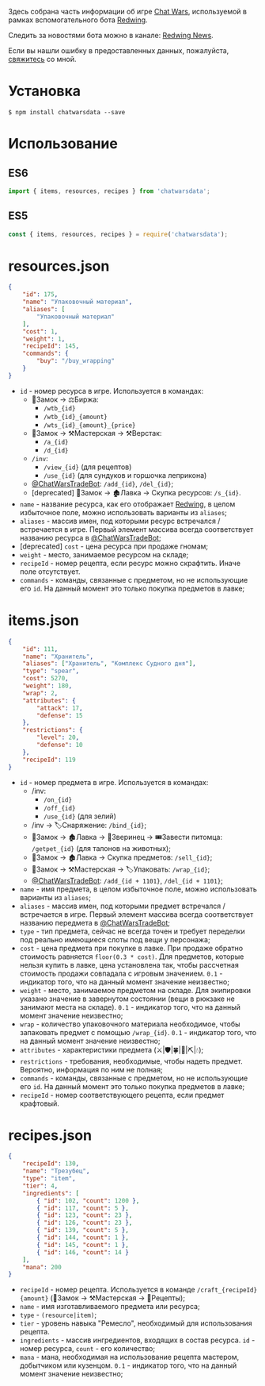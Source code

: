 Здесь собрана часть информации об игре [Chat Wars](https://telegram.me/ChatWarsBot?start=bb6bc6065e8648c0911c8776e277181d), используемой в рамках вспомогательного бота [Redwing](https://t.me/RedwingBot).

Следить за новостями бота можно в канале: [Redwing News](https://t.me/RedwingNews).

Если вы нашли ошибку в предоставленных данных, пожалуйста, [свяжитесь](https://t.me/motw_we) со мной.

# Установка
```
$ npm install chatwarsdata --save
```

# Использование
## ES6
```javascript
import { items, resources, recipes } from 'chatwarsdata';
```

## ES5
```javascript
const { items, resources, recipes } = require('chatwarsdata');
```

# resources.json
```json
{
    "id": 175,
    "name": "Упаковочный материал",
    "aliases": [
        "Упаковочный материал"
    ],
    "cost": 1,
    "weight": 1,
    "recipeId": 145,
    "commands": {
        "buy": "/buy_wrapping"
    }
}
```
* `id` - номер ресурса в игре. Используется в командах:
	* 🏰Замок -> ⚖️Биржа:
		* `/wtb_{id}`
		* `/wtb_{id}_{amount}`
		* `/wts_{id}_{amount}_{price}`
	* 🏰Замок -> ⚒Мастерская -> ⚒Верстак:
		* `/a_{id}`
		* `/d_{id}`
	* `/inv`:
		* `/view_{id}` (для рецептов)
		* `/use_{id}` (для сундуков и горшочка леприкона)
	* [@ChatWarsTradeBot](https://t.me/ChatWarsTradeBot): `/add_{id}`, `/del_{id}`;
	* [deprecated] 🏰Замок -> 🏚Лавка -> Скупка ресурсов: `/s_{id}`.
* `name` - название ресурса, как его отображает [Redwing](https://t.me/RedwingBot), в целом избыточное поле, можно использовать варианты из `aliases`;
* `aliases` - массив имен, под которыми ресурс встречался / встречается в игре. Первый элемент массива всегда соответствует названию ресурса в [@ChatWarsTradeBot](https://t.me/ChatWarsTradeBot);
* [deprecated] `cost` - цена ресурса при продаже гномам;
* `weight` - место, занимаемое ресурсом на складе;
* `recipeId` - номер рецепта, если ресурс можно скрафтить. Иначе поле отсутствует.
* `commands` - команды, связанные с предметом, но не использующие его `id`. На данный момент это только покупка предметов в лавке;

# items.json
```json
{
    "id": 111,
    "name": "Хранитель",
    "aliases": ["Хранитель", "Комплекс Судного дня"],
    "type": "spear",
    "cost": 5270,
    "weight": 180,
    "wrap": 2,
    "attributes": {
        "attack": 17,
        "defense": 15
    },
    "restrictions": {
        "level": 20,
        "defense": 10
    },
    "recipeId": 119
}
```
* `id` - номер предмета в игре. Используется в командах:
	* /inv:
		* `/on_{id}`
		* `/off_{id}`
		* `/use_{id}` (для зелий)
	* /inv -> 🏷Снаряжение: `/bind_{id}`;
	* 🏰Замок -> 🏚Лавка -> 🐾Зверинец -> 🎟Завести питомца: `/getpet_{id}` (для талонов на животных);
	* 🏰Замок -> 🏚Лавка -> Скупка предметов: `/sell_{id}`;
	* 🏰Замок -> ⚒Мастерская -> 🏷Упаковать: `/wrap_{id}`;
	* [@ChatWarsTradeBot](https://t.me/ChatWarsTradeBot): `/add_{id + 1101}`, `/del_{id + 1101}`;
* `name` - имя предмета, в целом избыточное поле, можно использовать варианты из `aliases`;
* `aliases` - массив имен, под которыми предмет встречался / встречается в игре. Первый элемент массива всегда соответствует названию передмета в [@ChatWarsTradeBot](https://t.me/ChatWarsTradeBot);
* `type` - тип предмета, сейчас не всегда точен и требует переделки под реально имеющиеся слоты под вещи у персонажа;
* `cost` - цена предмета при покупке в лавке. При продаже обратно стоимость равняется `floor(0.3 * cost)`. Для предметов, которые нельзя купить в лавке, цена установлена так, чтобы рассчетная стоимость продажи совпадала с игровым значением. `0.1` - индикатор того, что на данный момент значение неизвестно;
* `weight` - место, занимаемое предметом на складе. Для экипировки указано значение в завернутом состоянии (вещи в рюкзаке не занимают места на складе). `0.1` - индикатор того, что на данный момент значение неизвестно;
* `wrap` - количество упаковочного материала необходимое, чтобы запаковать предмет с помощью `/wrap_{id}`. `0.1` - индикатор того, что на данный момент значение неизвестно;
* `attributes` - характеристики предмета (⚔️|🛡|🍀|🔋|⛏|💧);
* `restrictions` - требования, необходимые, чтобы надеть предмет. Вероятно, информация по ним не полная;
* `commands` - команды, связанные с предметом, но не использующие его `id`. На данный момент это только покупка предметов в лавке;
* `recipeId` - номер соответствующего рецепта, если предмет крафтовый.

# recipes.json
```json
{
    "recipeId": 130,
    "name": "Трезубец",
    "type": "item",
    "tier": 4,
    "ingredients": [
        { "id": 102, "count": 1200 },
        { "id": 117, "count": 5 },
        { "id": 123, "count": 23 },
        { "id": 126, "count": 23 },
        { "id": 139, "count": 5 },
        { "id": 144, "count": 1 },
        { "id": 145, "count": 1 },
        { "id": 146, "count": 14 }
    ],
    "mana": 200
}
```
* `recipeId` - номер рецепта. Используется в команде `/craft_{recipeId} {amount}` (🏰Замок -> ⚒Мастерская -> 📖Рецепты);
* `name` - имя изготавливаемого предмета или ресурса;
* `type` - `(resource|item)`;
* `tier` - уровень навыка "Ремесло", необходимый для использования рецепта.
* `ingredients` - массив ингредиентов, входящих в состав ресурса. `id` - номер ресурса, `count` - его количество;
* `mana` - мана, необходимая на использование рецепта мастером, добытчиком или кузенцом. `0.1` - индикатор того, что на данный момент значение неизвестно;
